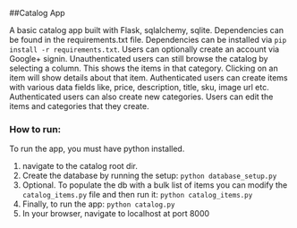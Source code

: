 ##Catalog App

A basic catalog app built with Flask, sqlalchemy, sqlite. Dependencies can be found in the requirements.txt file. Dependencies can be installed via `pip install -r requirements.txt`. Users can optionally create an account via Google+ signin. Unauthenticated users can still browse the catalog by selecting a column. This shows the items in that category. Clicking on an item will show details about that item. Authenticated users can create items with various data fields like, price, description, title, sku, image url etc. Authenticated users can also create new categories. Users can edit the items and categories that they create. 


### How to run:

To run the app, you must have python installed.
1. navigate to the catalog root dir.
2. Create the database by running the setup: `python database_setup.py`
3. Optional. To populate the db with a bulk list of items you can modify the `catalog_items.py` file and then run it: `python catalog_items.py`
4. Finally, to run the app: `python catalog.py` 
5. In your browser, navigate to localhost at port 8000

